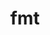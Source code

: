 ---
title: "fmt"
layout: cache
categories: [package, develop]
meta: {"versions": ["11.0.2", "9.1.0"], "compilers": ["apple-clang@=15.0.0", "cce@=15.0.1", "gcc@=10.2.1", "gcc@=10.3.0", "gcc@=11.1.0", "gcc@=11.4.0", "gcc@=13.2.0", "gcc@=7.3.1", "gcc@=7.5.0", "gcc@=9.4.0", "msvc@=19.39.33523", "oneapi@=2024.1.0", "oneapi@=2024.2.1"], "oss": ["amzn2", "centos7", "rhel8", "sle_hpc15", "ubuntu18.04", "ubuntu20.04", "ubuntu22.04", "ubuntu24.04", "ventura", "windows10.0.20348"], "platforms": ["darwin", "linux", "windows"], "targets": ["aarch64", "neoverse_n1", "neoverse_v1", "neoverse_v2", "ppc64le", "x86_64", "x86_64_v3", "x86_64_v4", "zen4"], "stacks": ["aws-pcluster-x86_64_v4", "data-vis-sdk", "developer-tools-darwin", "developer-tools-manylinux2014", "e4s", "e4s-cray-rhel", "e4s-cray-sles", "e4s-neoverse-v2", "e4s-neoverse_v1", "e4s-oneapi", "e4s-power", "e4s-rocm-external", "ml-linux-x86_64-rocm", "radiuss", "radiuss-aws", "radiuss-aws-aarch64", "root", "windows-vis"], "num_specs": 86, "num_specs_by_stack": {"root": 86, "developer-tools-darwin": 2, "radiuss-aws-aarch64": 12, "radiuss-aws": 6, "aws-pcluster-x86_64_v4": 6, "developer-tools-manylinux2014": 3, "e4s-cray-rhel": 3, "e4s-cray-sles": 1, "radiuss": 6, "e4s-power": 6, "data-vis-sdk": 4, "e4s-neoverse_v1": 9, "e4s-neoverse-v2": 9, "e4s": 9, "e4s-rocm-external": 3, "e4s-oneapi": 6, "ml-linux-x86_64-rocm": 3, "windows-vis": 1}}
spec_details: [{"hash": "cohefkpnquq7en4etn72qa3zpwjbugsx", "compiler": "apple-clang@=15.0.0", "versions": ["11.0.2"], "os": "ventura", "platform": "darwin", "target": "aarch64", "variants": ["build_system=cmake", "build_type=Release", "cxxstd=11", "generator=make", "~ipo", "+pic", "~shared"], "stacks": ["root", "developer-tools-darwin"], "size": "-", "tarball": "https://binaries.spack.io/develop/build_cache/darwin-ventura-aarch64/apple-clang-15.0.0/fmt-11.0.2/darwin-ventura-aarch64-apple-clang-15.0.0-fmt-11.0.2-cohefkpnquq7en4etn72qa3zpwjbugsx.spack"}, {"hash": "y56qiyupdtdn3rpn5i36ozip3orbf7ix", "compiler": "apple-clang@=15.0.0", "versions": ["11.0.2"], "os": "ventura", "platform": "darwin", "target": "aarch64", "variants": ["build_system=cmake", "build_type=Release", "cxxstd=11", "generator=make", "~ipo", "+pic", "~shared"], "stacks": ["root", "developer-tools-darwin"], "size": "-", "tarball": "https://binaries.spack.io/develop/build_cache/darwin-ventura-aarch64/apple-clang-15.0.0/fmt-11.0.2/darwin-ventura-aarch64-apple-clang-15.0.0-fmt-11.0.2-y56qiyupdtdn3rpn5i36ozip3orbf7ix.spack"}, {"hash": "cj3fpdb6yc6twi6pm4jbqn746dzq2omz", "compiler": "gcc@=7.3.1", "versions": ["11.0.2"], "os": "amzn2", "platform": "linux", "target": "aarch64", "variants": ["build_system=cmake", "build_type=Release", "cxxstd=11", "generator=make", "~ipo", "+pic", "~shared"], "stacks": ["root", "radiuss-aws-aarch64"], "size": "-", "tarball": "https://binaries.spack.io/develop/build_cache/linux-amzn2-aarch64/gcc-7.3.1/fmt-11.0.2/linux-amzn2-aarch64-gcc-7.3.1-fmt-11.0.2-cj3fpdb6yc6twi6pm4jbqn746dzq2omz.spack"}, {"hash": "x2cahdmqll2umjdl5xr2lvzn3mdwsimo", "compiler": "gcc@=7.3.1", "versions": ["11.0.2"], "os": "amzn2", "platform": "linux", "target": "aarch64", "variants": ["build_system=cmake", "build_type=Release", "cxxstd=11", "generator=make", "~ipo", "+pic", "~shared"], "stacks": ["root", "radiuss-aws-aarch64"], "size": "-", "tarball": "https://binaries.spack.io/develop/build_cache/linux-amzn2-aarch64/gcc-7.3.1/fmt-11.0.2/linux-amzn2-aarch64-gcc-7.3.1-fmt-11.0.2-x2cahdmqll2umjdl5xr2lvzn3mdwsimo.spack"}, {"hash": "zywup3nqe7ouhp3mkd3cju2xnye6wuif", "compiler": "gcc@=7.3.1", "versions": ["11.0.2"], "os": "amzn2", "platform": "linux", "target": "aarch64", "variants": ["build_system=cmake", "build_type=Release", "cxxstd=11", "generator=make", "~ipo", "+pic", "~shared"], "stacks": ["root", "radiuss-aws-aarch64"], "size": "-", "tarball": "https://binaries.spack.io/develop/build_cache/linux-amzn2-aarch64/gcc-7.3.1/fmt-11.0.2/linux-amzn2-aarch64-gcc-7.3.1-fmt-11.0.2-zywup3nqe7ouhp3mkd3cju2xnye6wuif.spack"}, {"hash": "ezgg65cadecztvkj7mj2tmmobdkmwmlg", "compiler": "gcc@=7.3.1", "versions": ["11.0.2"], "os": "amzn2", "platform": "linux", "target": "aarch64", "variants": ["build_system=cmake", "build_type=Release", "cxxstd=11", "generator=make", "~ipo", "+pic", "~shared"], "stacks": ["root", "radiuss-aws-aarch64"], "size": "-", "tarball": "https://binaries.spack.io/develop/build_cache/linux-amzn2-aarch64/gcc-7.3.1/fmt-11.0.2/linux-amzn2-aarch64-gcc-7.3.1-fmt-11.0.2-ezgg65cadecztvkj7mj2tmmobdkmwmlg.spack"}, {"hash": "ypyqzmvhnwgevkwwres3swdvg6y5buxk", "compiler": "gcc@=7.3.1", "versions": ["11.0.2"], "os": "amzn2", "platform": "linux", "target": "aarch64", "variants": ["build_system=cmake", "build_type=Release", "cxxstd=11", "generator=make", "~ipo", "+pic", "~shared"], "stacks": ["root", "radiuss-aws-aarch64"], "size": "-", "tarball": "https://binaries.spack.io/develop/build_cache/linux-amzn2-aarch64/gcc-7.3.1/fmt-11.0.2/linux-amzn2-aarch64-gcc-7.3.1-fmt-11.0.2-ypyqzmvhnwgevkwwres3swdvg6y5buxk.spack"}, {"hash": "avtf4prlfsanpxs7jd4w6kxv6uosbfqk", "compiler": "gcc@=7.3.1", "versions": ["11.0.2"], "os": "amzn2", "platform": "linux", "target": "aarch64", "variants": ["build_system=cmake", "build_type=Release", "cxxstd=11", "generator=make", "~ipo", "+pic", "~shared"], "stacks": ["root", "radiuss-aws-aarch64"], "size": "-", "tarball": "https://binaries.spack.io/develop/build_cache/linux-amzn2-aarch64/gcc-7.3.1/fmt-11.0.2/linux-amzn2-aarch64-gcc-7.3.1-fmt-11.0.2-avtf4prlfsanpxs7jd4w6kxv6uosbfqk.spack"}, {"hash": "cf3cv4rcxsnmwq2nshzytd42xm3xhup6", "compiler": "gcc@=7.3.1", "versions": ["11.0.2"], "os": "amzn2", "platform": "linux", "target": "neoverse_n1", "variants": ["build_system=cmake", "build_type=Release", "cxxstd=11", "generator=make", "~ipo", "+pic", "~shared"], "stacks": ["root", "radiuss-aws-aarch64"], "size": "-", "tarball": "https://binaries.spack.io/develop/build_cache/linux-amzn2-neoverse_n1/gcc-7.3.1/fmt-11.0.2/linux-amzn2-neoverse_n1-gcc-7.3.1-fmt-11.0.2-cf3cv4rcxsnmwq2nshzytd42xm3xhup6.spack"}, {"hash": "2n4a4dplbevtewrpph5qre54zwsooip5", "compiler": "gcc@=7.3.1", "versions": ["11.0.2"], "os": "amzn2", "platform": "linux", "target": "neoverse_n1", "variants": ["build_system=cmake", "build_type=Release", "cxxstd=11", "generator=make", "~ipo", "+pic", "~shared"], "stacks": ["root", "radiuss-aws-aarch64"], "size": "-", "tarball": "https://binaries.spack.io/develop/build_cache/linux-amzn2-neoverse_n1/gcc-7.3.1/fmt-11.0.2/linux-amzn2-neoverse_n1-gcc-7.3.1-fmt-11.0.2-2n4a4dplbevtewrpph5qre54zwsooip5.spack"}, {"hash": "b5m7tva67ritm7hxvm2etapmly7ctcgl", "compiler": "gcc@=7.3.1", "versions": ["11.0.2"], "os": "amzn2", "platform": "linux", "target": "neoverse_n1", "variants": ["build_system=cmake", "build_type=Release", "cxxstd=11", "generator=make", "~ipo", "+pic", "~shared"], "stacks": ["root", "radiuss-aws-aarch64"], "size": "-", "tarball": "https://binaries.spack.io/develop/build_cache/linux-amzn2-neoverse_n1/gcc-7.3.1/fmt-11.0.2/linux-amzn2-neoverse_n1-gcc-7.3.1-fmt-11.0.2-b5m7tva67ritm7hxvm2etapmly7ctcgl.spack"}, {"hash": "u6zuqzsqg37wq5h3v7ooftu5wj7phabt", "compiler": "gcc@=7.3.1", "versions": ["11.0.2"], "os": "amzn2", "platform": "linux", "target": "neoverse_n1", "variants": ["build_system=cmake", "build_type=Release", "cxxstd=11", "generator=make", "~ipo", "+pic", "~shared"], "stacks": ["root", "radiuss-aws-aarch64"], "size": "-", "tarball": "https://binaries.spack.io/develop/build_cache/linux-amzn2-neoverse_n1/gcc-7.3.1/fmt-11.0.2/linux-amzn2-neoverse_n1-gcc-7.3.1-fmt-11.0.2-u6zuqzsqg37wq5h3v7ooftu5wj7phabt.spack"}, {"hash": "fx5g2ikj7efqoyyyew2ej7agwmlv3qt5", "compiler": "gcc@=7.3.1", "versions": ["11.0.2"], "os": "amzn2", "platform": "linux", "target": "neoverse_n1", "variants": ["build_system=cmake", "build_type=Release", "cxxstd=11", "generator=make", "~ipo", "+pic", "~shared"], "stacks": ["root", "radiuss-aws-aarch64"], "size": "-", "tarball": "https://binaries.spack.io/develop/build_cache/linux-amzn2-neoverse_n1/gcc-7.3.1/fmt-11.0.2/linux-amzn2-neoverse_n1-gcc-7.3.1-fmt-11.0.2-fx5g2ikj7efqoyyyew2ej7agwmlv3qt5.spack"}, {"hash": "itlz64l7xa7r3rlve25xkzfgn5otgskh", "compiler": "gcc@=7.3.1", "versions": ["11.0.2"], "os": "amzn2", "platform": "linux", "target": "neoverse_n1", "variants": ["build_system=cmake", "build_type=Release", "cxxstd=11", "generator=make", "~ipo", "+pic", "~shared"], "stacks": ["root", "radiuss-aws-aarch64"], "size": "-", "tarball": "https://binaries.spack.io/develop/build_cache/linux-amzn2-neoverse_n1/gcc-7.3.1/fmt-11.0.2/linux-amzn2-neoverse_n1-gcc-7.3.1-fmt-11.0.2-itlz64l7xa7r3rlve25xkzfgn5otgskh.spack"}, {"hash": "pwvml47xz7q7mk34iun2ulf6sresivab", "compiler": "gcc@=7.3.1", "versions": ["11.0.2"], "os": "amzn2", "platform": "linux", "target": "x86_64_v3", "variants": ["build_system=cmake", "build_type=Release", "cxxstd=11", "generator=make", "~ipo", "+pic", "~shared"], "stacks": ["root", "radiuss-aws"], "size": "-", "tarball": "https://binaries.spack.io/develop/build_cache/linux-amzn2-x86_64_v3/gcc-7.3.1/fmt-11.0.2/linux-amzn2-x86_64_v3-gcc-7.3.1-fmt-11.0.2-pwvml47xz7q7mk34iun2ulf6sresivab.spack"}, {"hash": "53or2tnihcocbydk6d7dm3ovmdnbcwzn", "compiler": "gcc@=7.3.1", "versions": ["11.0.2"], "os": "amzn2", "platform": "linux", "target": "x86_64_v3", "variants": ["build_system=cmake", "build_type=Release", "cxxstd=11", "generator=make", "~ipo", "+pic", "~shared"], "stacks": ["root", "radiuss-aws"], "size": "-", "tarball": "https://binaries.spack.io/develop/build_cache/linux-amzn2-x86_64_v3/gcc-7.3.1/fmt-11.0.2/linux-amzn2-x86_64_v3-gcc-7.3.1-fmt-11.0.2-53or2tnihcocbydk6d7dm3ovmdnbcwzn.spack"}, {"hash": "hqxtsznugyabo44nt4hvpkxjq36vieyp", "compiler": "gcc@=7.3.1", "versions": ["11.0.2"], "os": "amzn2", "platform": "linux", "target": "x86_64_v3", "variants": ["build_system=cmake", "build_type=Release", "cxxstd=11", "generator=make", "~ipo", "+pic", "~shared"], "stacks": ["root", "radiuss-aws"], "size": "-", "tarball": "https://binaries.spack.io/develop/build_cache/linux-amzn2-x86_64_v3/gcc-7.3.1/fmt-11.0.2/linux-amzn2-x86_64_v3-gcc-7.3.1-fmt-11.0.2-hqxtsznugyabo44nt4hvpkxjq36vieyp.spack"}, {"hash": "7tcmk6xe7nlmr7ijj7zwwpzlhpo4idsf", "compiler": "gcc@=7.3.1", "versions": ["11.0.2"], "os": "amzn2", "platform": "linux", "target": "x86_64_v3", "variants": ["build_system=cmake", "build_type=Release", "cxxstd=11", "generator=make", "~ipo", "+pic", "~shared"], "stacks": ["root", "radiuss-aws"], "size": "-", "tarball": "https://binaries.spack.io/develop/build_cache/linux-amzn2-x86_64_v3/gcc-7.3.1/fmt-11.0.2/linux-amzn2-x86_64_v3-gcc-7.3.1-fmt-11.0.2-7tcmk6xe7nlmr7ijj7zwwpzlhpo4idsf.spack"}, {"hash": "llm7fsly77ksvlw5cygj2i2xjjkihboz", "compiler": "gcc@=7.3.1", "versions": ["11.0.2"], "os": "amzn2", "platform": "linux", "target": "x86_64_v3", "variants": ["build_system=cmake", "build_type=Release", "cxxstd=11", "generator=make", "~ipo", "+pic", "~shared"], "stacks": ["root", "radiuss-aws"], "size": "-", "tarball": "https://binaries.spack.io/develop/build_cache/linux-amzn2-x86_64_v3/gcc-7.3.1/fmt-11.0.2/linux-amzn2-x86_64_v3-gcc-7.3.1-fmt-11.0.2-llm7fsly77ksvlw5cygj2i2xjjkihboz.spack"}, {"hash": "nloxwjs5skm22r7cuguhsznjtthznue2", "compiler": "gcc@=7.3.1", "versions": ["11.0.2"], "os": "amzn2", "platform": "linux", "target": "x86_64_v3", "variants": ["build_system=cmake", "build_type=Release", "cxxstd=11", "generator=make", "~ipo", "+pic", "~shared"], "stacks": ["root", "radiuss-aws"], "size": "-", "tarball": "https://binaries.spack.io/develop/build_cache/linux-amzn2-x86_64_v3/gcc-7.3.1/fmt-11.0.2/linux-amzn2-x86_64_v3-gcc-7.3.1-fmt-11.0.2-nloxwjs5skm22r7cuguhsznjtthznue2.spack"}, {"hash": "fl2jdhysvkan3tbni7qzcwg46cxbly3c", "compiler": "oneapi@=2024.1.0", "versions": ["9.1.0"], "os": "amzn2", "platform": "linux", "target": "x86_64_v3", "variants": ["build_system=cmake", "build_type=Release", "cxxstd=11", "generator=make", "~ipo", "patches=08fb707", "+pic", "~shared"], "stacks": ["aws-pcluster-x86_64_v4", "root"], "size": "-", "tarball": "https://binaries.spack.io/develop/build_cache/linux-amzn2-x86_64_v3/oneapi-2024.1.0/fmt-9.1.0/linux-amzn2-x86_64_v3-oneapi-2024.1.0-fmt-9.1.0-fl2jdhysvkan3tbni7qzcwg46cxbly3c.spack"}, {"hash": "5drtiiuqrzc27ejonltk4mkkxckrao4f", "compiler": "oneapi@=2024.1.0", "versions": ["9.1.0"], "os": "amzn2", "platform": "linux", "target": "x86_64_v3", "variants": ["build_system=cmake", "build_type=Release", "cxxstd=11", "generator=make", "~ipo", "patches=08fb707", "+pic", "~shared"], "stacks": ["aws-pcluster-x86_64_v4", "root"], "size": "-", "tarball": "https://binaries.spack.io/develop/build_cache/linux-amzn2-x86_64_v3/oneapi-2024.1.0/fmt-9.1.0/linux-amzn2-x86_64_v3-oneapi-2024.1.0-fmt-9.1.0-5drtiiuqrzc27ejonltk4mkkxckrao4f.spack"}, {"hash": "iz335slklzsapgwtaeilq2boveghrtqh", "compiler": "oneapi@=2024.1.0", "versions": ["9.1.0"], "os": "amzn2", "platform": "linux", "target": "x86_64_v3", "variants": ["build_system=cmake", "build_type=Release", "cxxstd=11", "generator=make", "~ipo", "patches=08fb707", "+pic", "~shared"], "stacks": ["aws-pcluster-x86_64_v4", "root"], "size": "-", "tarball": "https://binaries.spack.io/develop/build_cache/linux-amzn2-x86_64_v3/oneapi-2024.1.0/fmt-9.1.0/linux-amzn2-x86_64_v3-oneapi-2024.1.0-fmt-9.1.0-iz335slklzsapgwtaeilq2boveghrtqh.spack"}, {"hash": "xgkvq4upqt4pbsel5njmtgpbhrfponvw", "compiler": "oneapi@=2024.1.0", "versions": ["9.1.0"], "os": "amzn2", "platform": "linux", "target": "x86_64_v4", "variants": ["build_system=cmake", "build_type=Release", "cxxstd=11", "generator=make", "~ipo", "patches=08fb707", "+pic", "~shared"], "stacks": ["aws-pcluster-x86_64_v4", "root"], "size": "-", "tarball": "https://binaries.spack.io/develop/build_cache/linux-amzn2-x86_64_v4/oneapi-2024.1.0/fmt-9.1.0/linux-amzn2-x86_64_v4-oneapi-2024.1.0-fmt-9.1.0-xgkvq4upqt4pbsel5njmtgpbhrfponvw.spack"}, {"hash": "ox2bmgomuuytoejfxrgtg2zudglnlp5a", "compiler": "oneapi@=2024.1.0", "versions": ["9.1.0"], "os": "amzn2", "platform": "linux", "target": "x86_64_v4", "variants": ["build_system=cmake", "build_type=Release", "cxxstd=11", "generator=make", "~ipo", "patches=08fb707", "+pic", "~shared"], "stacks": ["aws-pcluster-x86_64_v4", "root"], "size": "-", "tarball": "https://binaries.spack.io/develop/build_cache/linux-amzn2-x86_64_v4/oneapi-2024.1.0/fmt-9.1.0/linux-amzn2-x86_64_v4-oneapi-2024.1.0-fmt-9.1.0-ox2bmgomuuytoejfxrgtg2zudglnlp5a.spack"}, {"hash": "okgnewrljwtvth5yy6rowingugbkpire", "compiler": "oneapi@=2024.1.0", "versions": ["9.1.0"], "os": "amzn2", "platform": "linux", "target": "x86_64_v4", "variants": ["build_system=cmake", "build_type=Release", "cxxstd=11", "generator=make", "~ipo", "patches=08fb707", "+pic", "~shared"], "stacks": ["aws-pcluster-x86_64_v4", "root"], "size": "-", "tarball": "https://binaries.spack.io/develop/build_cache/linux-amzn2-x86_64_v4/oneapi-2024.1.0/fmt-9.1.0/linux-amzn2-x86_64_v4-oneapi-2024.1.0-fmt-9.1.0-okgnewrljwtvth5yy6rowingugbkpire.spack"}, {"hash": "ijexif5wzfefijprpjd6dhvcaavyq2jd", "compiler": "gcc@=10.2.1", "versions": ["11.0.2"], "os": "centos7", "platform": "linux", "target": "x86_64_v3", "variants": ["build_system=cmake", "build_type=Release", "cxxstd=11", "generator=make", "~ipo", "+pic", "~shared"], "stacks": ["root", "developer-tools-manylinux2014"], "size": "-", "tarball": "https://binaries.spack.io/develop/build_cache/linux-centos7-x86_64_v3/gcc-10.2.1/fmt-11.0.2/linux-centos7-x86_64_v3-gcc-10.2.1-fmt-11.0.2-ijexif5wzfefijprpjd6dhvcaavyq2jd.spack"}, {"hash": "i3zxnkn6zhksz4zzkwdf6pfi2aeqdteq", "compiler": "gcc@=10.2.1", "versions": ["11.0.2"], "os": "centos7", "platform": "linux", "target": "x86_64_v3", "variants": ["build_system=cmake", "build_type=Release", "cxxstd=11", "generator=make", "~ipo", "+pic", "~shared"], "stacks": ["root", "developer-tools-manylinux2014"], "size": "-", "tarball": "https://binaries.spack.io/develop/build_cache/linux-centos7-x86_64_v3/gcc-10.2.1/fmt-11.0.2/linux-centos7-x86_64_v3-gcc-10.2.1-fmt-11.0.2-i3zxnkn6zhksz4zzkwdf6pfi2aeqdteq.spack"}, {"hash": "y7wau2s7mtoghq2yuipxvterenhkn4jb", "compiler": "gcc@=10.2.1", "versions": ["11.0.2"], "os": "centos7", "platform": "linux", "target": "x86_64_v3", "variants": ["build_system=cmake", "build_type=Release", "cxxstd=11", "generator=make", "~ipo", "+pic", "~shared"], "stacks": ["root", "developer-tools-manylinux2014"], "size": "-", "tarball": "https://binaries.spack.io/develop/build_cache/linux-centos7-x86_64_v3/gcc-10.2.1/fmt-11.0.2/linux-centos7-x86_64_v3-gcc-10.2.1-fmt-11.0.2-y7wau2s7mtoghq2yuipxvterenhkn4jb.spack"}, {"hash": "j6diwbe5kctlg3a7fslv5yjv6ed5ysuj", "compiler": "cce@=15.0.1", "versions": ["11.0.2"], "os": "rhel8", "platform": "linux", "target": "zen4", "variants": ["build_system=cmake", "build_type=Release", "cxxstd=11", "generator=make", "~ipo", "+pic", "~shared"], "stacks": ["root", "e4s-cray-rhel"], "size": "-", "tarball": "https://binaries.spack.io/develop/build_cache/linux-rhel8-zen4/cce-15.0.1/fmt-11.0.2/linux-rhel8-zen4-cce-15.0.1-fmt-11.0.2-j6diwbe5kctlg3a7fslv5yjv6ed5ysuj.spack"}, {"hash": "dji4dm6tlju6fpiytszg3smcxwqid6x4", "compiler": "cce@=15.0.1", "versions": ["11.0.2"], "os": "rhel8", "platform": "linux", "target": "zen4", "variants": ["build_system=cmake", "build_type=Release", "cxxstd=11", "generator=make", "~ipo", "+pic", "~shared"], "stacks": ["root", "e4s-cray-rhel"], "size": "-", "tarball": "https://binaries.spack.io/develop/build_cache/linux-rhel8-zen4/cce-15.0.1/fmt-11.0.2/linux-rhel8-zen4-cce-15.0.1-fmt-11.0.2-dji4dm6tlju6fpiytszg3smcxwqid6x4.spack"}, {"hash": "bgxx2dfk7ltxn4pw45wqr4lqfz76mswf", "compiler": "cce@=15.0.1", "versions": ["11.0.2"], "os": "rhel8", "platform": "linux", "target": "zen4", "variants": ["build_system=cmake", "build_type=Release", "cxxstd=11", "generator=make", "~ipo", "+pic", "~shared"], "stacks": ["root", "e4s-cray-rhel"], "size": "-", "tarball": "https://binaries.spack.io/develop/build_cache/linux-rhel8-zen4/cce-15.0.1/fmt-11.0.2/linux-rhel8-zen4-cce-15.0.1-fmt-11.0.2-bgxx2dfk7ltxn4pw45wqr4lqfz76mswf.spack"}, {"hash": "b2lj4y3hte6vc3rideq67t3qszqsvsom", "compiler": "gcc@=10.3.0", "versions": ["11.0.2"], "os": "sle_hpc15", "platform": "linux", "target": "x86_64_v4", "variants": ["build_system=cmake", "build_type=Release", "cxxstd=11", "generator=make", "~ipo", "+pic", "~shared"], "stacks": ["root", "e4s-cray-sles"], "size": "-", "tarball": "https://binaries.spack.io/develop/build_cache/linux-sle_hpc15-x86_64_v4/gcc-10.3.0/fmt-11.0.2/linux-sle_hpc15-x86_64_v4-gcc-10.3.0-fmt-11.0.2-b2lj4y3hte6vc3rideq67t3qszqsvsom.spack"}, {"hash": "jifvnvtabcqtzjeh2cj5chspv226o7tw", "compiler": "gcc@=7.5.0", "versions": ["11.0.2"], "os": "ubuntu18.04", "platform": "linux", "target": "x86_64_v3", "variants": ["build_system=cmake", "build_type=Release", "cxxstd=11", "generator=make", "~ipo", "+pic", "~shared"], "stacks": ["root", "radiuss"], "size": "-", "tarball": "https://binaries.spack.io/develop/build_cache/linux-ubuntu18.04-x86_64_v3/gcc-7.5.0/fmt-11.0.2/linux-ubuntu18.04-x86_64_v3-gcc-7.5.0-fmt-11.0.2-jifvnvtabcqtzjeh2cj5chspv226o7tw.spack"}, {"hash": "jptnzq7uvnwwoohr7aohmoksgbyajagi", "compiler": "gcc@=7.5.0", "versions": ["11.0.2"], "os": "ubuntu18.04", "platform": "linux", "target": "x86_64_v3", "variants": ["build_system=cmake", "build_type=Release", "cxxstd=11", "generator=make", "~ipo", "+pic", "~shared"], "stacks": ["root", "radiuss"], "size": "-", "tarball": "https://binaries.spack.io/develop/build_cache/linux-ubuntu18.04-x86_64_v3/gcc-7.5.0/fmt-11.0.2/linux-ubuntu18.04-x86_64_v3-gcc-7.5.0-fmt-11.0.2-jptnzq7uvnwwoohr7aohmoksgbyajagi.spack"}, {"hash": "63uo7mtpbosg6hygvbfkgbjadekcrn6h", "compiler": "gcc@=7.5.0", "versions": ["11.0.2"], "os": "ubuntu18.04", "platform": "linux", "target": "x86_64_v3", "variants": ["build_system=cmake", "build_type=Release", "cxxstd=11", "generator=make", "~ipo", "+pic", "~shared"], "stacks": ["root", "radiuss"], "size": "-", "tarball": "https://binaries.spack.io/develop/build_cache/linux-ubuntu18.04-x86_64_v3/gcc-7.5.0/fmt-11.0.2/linux-ubuntu18.04-x86_64_v3-gcc-7.5.0-fmt-11.0.2-63uo7mtpbosg6hygvbfkgbjadekcrn6h.spack"}, {"hash": "gcbg45jg5vezk4tmfxhuy2b6riwgz3jm", "compiler": "gcc@=7.5.0", "versions": ["11.0.2"], "os": "ubuntu18.04", "platform": "linux", "target": "x86_64_v3", "variants": ["build_system=cmake", "build_type=Release", "cxxstd=11", "generator=make", "~ipo", "+pic", "~shared"], "stacks": ["root", "radiuss"], "size": "-", "tarball": "https://binaries.spack.io/develop/build_cache/linux-ubuntu18.04-x86_64_v3/gcc-7.5.0/fmt-11.0.2/linux-ubuntu18.04-x86_64_v3-gcc-7.5.0-fmt-11.0.2-gcbg45jg5vezk4tmfxhuy2b6riwgz3jm.spack"}, {"hash": "odn7tjqqvnz4cfrhpzedun3bo6eahofh", "compiler": "gcc@=7.5.0", "versions": ["11.0.2"], "os": "ubuntu18.04", "platform": "linux", "target": "x86_64_v3", "variants": ["build_system=cmake", "build_type=Release", "cxxstd=11", "generator=make", "~ipo", "+pic", "~shared"], "stacks": ["root", "radiuss"], "size": "-", "tarball": "https://binaries.spack.io/develop/build_cache/linux-ubuntu18.04-x86_64_v3/gcc-7.5.0/fmt-11.0.2/linux-ubuntu18.04-x86_64_v3-gcc-7.5.0-fmt-11.0.2-odn7tjqqvnz4cfrhpzedun3bo6eahofh.spack"}, {"hash": "sxwanrvbyochsrv4x2dk3jasb7425hc3", "compiler": "gcc@=7.5.0", "versions": ["11.0.2"], "os": "ubuntu18.04", "platform": "linux", "target": "x86_64_v3", "variants": ["build_system=cmake", "build_type=Release", "cxxstd=11", "generator=make", "~ipo", "+pic", "~shared"], "stacks": ["root", "radiuss"], "size": "-", "tarball": "https://binaries.spack.io/develop/build_cache/linux-ubuntu18.04-x86_64_v3/gcc-7.5.0/fmt-11.0.2/linux-ubuntu18.04-x86_64_v3-gcc-7.5.0-fmt-11.0.2-sxwanrvbyochsrv4x2dk3jasb7425hc3.spack"}, {"hash": "gn5canwx4fbegpsip5tgbr24jko65qwu", "compiler": "gcc@=9.4.0", "versions": ["11.0.2"], "os": "ubuntu20.04", "platform": "linux", "target": "ppc64le", "variants": ["build_system=cmake", "build_type=Release", "cxxstd=11", "generator=make", "~ipo", "+pic", "~shared"], "stacks": ["root", "e4s-power"], "size": "-", "tarball": "https://binaries.spack.io/develop/build_cache/linux-ubuntu20.04-ppc64le/gcc-9.4.0/fmt-11.0.2/linux-ubuntu20.04-ppc64le-gcc-9.4.0-fmt-11.0.2-gn5canwx4fbegpsip5tgbr24jko65qwu.spack"}, {"hash": "zxsodorzagnkifdqkrxaf5g6rvlzb2lr", "compiler": "gcc@=9.4.0", "versions": ["11.0.2"], "os": "ubuntu20.04", "platform": "linux", "target": "ppc64le", "variants": ["build_system=cmake", "build_type=Release", "cxxstd=11", "generator=make", "~ipo", "+pic", "~shared"], "stacks": ["root", "e4s-power"], "size": "-", "tarball": "https://binaries.spack.io/develop/build_cache/linux-ubuntu20.04-ppc64le/gcc-9.4.0/fmt-11.0.2/linux-ubuntu20.04-ppc64le-gcc-9.4.0-fmt-11.0.2-zxsodorzagnkifdqkrxaf5g6rvlzb2lr.spack"}, {"hash": "v3xkrrfwbqk6xktqc3mylggj3qvy3qss", "compiler": "gcc@=9.4.0", "versions": ["11.0.2"], "os": "ubuntu20.04", "platform": "linux", "target": "ppc64le", "variants": ["build_system=cmake", "build_type=Release", "cxxstd=11", "generator=make", "~ipo", "+pic", "~shared"], "stacks": ["root", "e4s-power"], "size": "-", "tarball": "https://binaries.spack.io/develop/build_cache/linux-ubuntu20.04-ppc64le/gcc-9.4.0/fmt-11.0.2/linux-ubuntu20.04-ppc64le-gcc-9.4.0-fmt-11.0.2-v3xkrrfwbqk6xktqc3mylggj3qvy3qss.spack"}, {"hash": "pvje2mprsw5y6pxbfp7j24h3bymlwqhv", "compiler": "gcc@=9.4.0", "versions": ["11.0.2"], "os": "ubuntu20.04", "platform": "linux", "target": "ppc64le", "variants": ["build_system=cmake", "build_type=Release", "cxxstd=11", "generator=make", "~ipo", "+pic", "~shared"], "stacks": ["root", "e4s-power"], "size": "-", "tarball": "https://binaries.spack.io/develop/build_cache/linux-ubuntu20.04-ppc64le/gcc-9.4.0/fmt-11.0.2/linux-ubuntu20.04-ppc64le-gcc-9.4.0-fmt-11.0.2-pvje2mprsw5y6pxbfp7j24h3bymlwqhv.spack"}, {"hash": "62eyrqlurjn2obssuinr3njgzbirymdg", "compiler": "gcc@=9.4.0", "versions": ["11.0.2"], "os": "ubuntu20.04", "platform": "linux", "target": "ppc64le", "variants": ["build_system=cmake", "build_type=Release", "cxxstd=11", "generator=make", "~ipo", "+pic", "~shared"], "stacks": ["root", "e4s-power"], "size": "-", "tarball": "https://binaries.spack.io/develop/build_cache/linux-ubuntu20.04-ppc64le/gcc-9.4.0/fmt-11.0.2/linux-ubuntu20.04-ppc64le-gcc-9.4.0-fmt-11.0.2-62eyrqlurjn2obssuinr3njgzbirymdg.spack"}, {"hash": "5mqhtq74jd52biogk7es5yqtan7fpry7", "compiler": "gcc@=9.4.0", "versions": ["11.0.2"], "os": "ubuntu20.04", "platform": "linux", "target": "ppc64le", "variants": ["build_system=cmake", "build_type=Release", "cxxstd=11", "generator=make", "~ipo", "+pic", "~shared"], "stacks": ["root", "e4s-power"], "size": "-", "tarball": "https://binaries.spack.io/develop/build_cache/linux-ubuntu20.04-ppc64le/gcc-9.4.0/fmt-11.0.2/linux-ubuntu20.04-ppc64le-gcc-9.4.0-fmt-11.0.2-5mqhtq74jd52biogk7es5yqtan7fpry7.spack"}, {"hash": "sqouh42wxzbpsswcaqtcnoo7pv7wdv36", "compiler": "gcc@=11.1.0", "versions": ["11.0.2"], "os": "ubuntu20.04", "platform": "linux", "target": "x86_64_v3", "variants": ["build_system=cmake", "build_type=Release", "cxxstd=11", "generator=make", "~ipo", "+pic", "~shared"], "stacks": ["root", "data-vis-sdk"], "size": "-", "tarball": "https://binaries.spack.io/develop/build_cache/linux-ubuntu20.04-x86_64_v3/gcc-11.1.0/fmt-11.0.2/linux-ubuntu20.04-x86_64_v3-gcc-11.1.0-fmt-11.0.2-sqouh42wxzbpsswcaqtcnoo7pv7wdv36.spack"}, {"hash": "jfo7j5ry7ux2elbqtoict327lkwqc7sp", "compiler": "gcc@=11.1.0", "versions": ["11.0.2"], "os": "ubuntu20.04", "platform": "linux", "target": "x86_64_v3", "variants": ["build_system=cmake", "build_type=Release", "cxxstd=11", "generator=make", "~ipo", "+pic", "~shared"], "stacks": ["root", "data-vis-sdk"], "size": "-", "tarball": "https://binaries.spack.io/develop/build_cache/linux-ubuntu20.04-x86_64_v3/gcc-11.1.0/fmt-11.0.2/linux-ubuntu20.04-x86_64_v3-gcc-11.1.0-fmt-11.0.2-jfo7j5ry7ux2elbqtoict327lkwqc7sp.spack"}, {"hash": "3rkq4lfvxmwa6g36b6ntezjibo7gko7n", "compiler": "gcc@=11.1.0", "versions": ["11.0.2"], "os": "ubuntu20.04", "platform": "linux", "target": "x86_64_v3", "variants": ["build_system=cmake", "build_type=Release", "cxxstd=11", "generator=make", "~ipo", "+pic", "~shared"], "stacks": ["root", "data-vis-sdk"], "size": "-", "tarball": "https://binaries.spack.io/develop/build_cache/linux-ubuntu20.04-x86_64_v3/gcc-11.1.0/fmt-11.0.2/linux-ubuntu20.04-x86_64_v3-gcc-11.1.0-fmt-11.0.2-3rkq4lfvxmwa6g36b6ntezjibo7gko7n.spack"}, {"hash": "x4myb223bahptgou5nluuovyv75r4heg", "compiler": "gcc@=11.1.0", "versions": ["11.0.2"], "os": "ubuntu20.04", "platform": "linux", "target": "x86_64_v3", "variants": ["build_system=cmake", "build_type=Release", "cxxstd=11", "generator=make", "~ipo", "+pic", "~shared"], "stacks": ["root", "data-vis-sdk"], "size": "-", "tarball": "https://binaries.spack.io/develop/build_cache/linux-ubuntu20.04-x86_64_v3/gcc-11.1.0/fmt-11.0.2/linux-ubuntu20.04-x86_64_v3-gcc-11.1.0-fmt-11.0.2-x4myb223bahptgou5nluuovyv75r4heg.spack"}, {"hash": "cted7km5m4h4brjftqr4juuxb7fxszbk", "compiler": "gcc@=11.4.0", "versions": ["11.0.2"], "os": "ubuntu22.04", "platform": "linux", "target": "neoverse_v1", "variants": ["build_system=cmake", "build_type=Release", "cxxstd=11", "generator=make", "~ipo", "+pic", "~shared"], "stacks": ["root", "e4s-neoverse_v1"], "size": "-", "tarball": "https://binaries.spack.io/develop/build_cache/linux-ubuntu22.04-neoverse_v1/gcc-11.4.0/fmt-11.0.2/linux-ubuntu22.04-neoverse_v1-gcc-11.4.0-fmt-11.0.2-cted7km5m4h4brjftqr4juuxb7fxszbk.spack"}, {"hash": "otzciwvz4znfryfelp5iuec4k4x6bb5r", "compiler": "gcc@=11.4.0", "versions": ["11.0.2"], "os": "ubuntu22.04", "platform": "linux", "target": "neoverse_v1", "variants": ["build_system=cmake", "build_type=Release", "cxxstd=11", "generator=make", "~ipo", "+pic", "~shared"], "stacks": ["root", "e4s-neoverse_v1"], "size": "-", "tarball": "https://binaries.spack.io/develop/build_cache/linux-ubuntu22.04-neoverse_v1/gcc-11.4.0/fmt-11.0.2/linux-ubuntu22.04-neoverse_v1-gcc-11.4.0-fmt-11.0.2-otzciwvz4znfryfelp5iuec4k4x6bb5r.spack"}, {"hash": "p5gdqfd3pgv3ofvbrul36ukpb4j4istq", "compiler": "gcc@=11.4.0", "versions": ["11.0.2"], "os": "ubuntu22.04", "platform": "linux", "target": "neoverse_v1", "variants": ["build_system=cmake", "build_type=Release", "cxxstd=11", "generator=make", "~ipo", "+pic", "~shared"], "stacks": ["root", "e4s-neoverse_v1"], "size": "-", "tarball": "https://binaries.spack.io/develop/build_cache/linux-ubuntu22.04-neoverse_v1/gcc-11.4.0/fmt-11.0.2/linux-ubuntu22.04-neoverse_v1-gcc-11.4.0-fmt-11.0.2-p5gdqfd3pgv3ofvbrul36ukpb4j4istq.spack"}, {"hash": "zu2plcc5cnsjtbnlmi3mni6ltfrkcyjd", "compiler": "gcc@=11.4.0", "versions": ["11.0.2"], "os": "ubuntu22.04", "platform": "linux", "target": "neoverse_v1", "variants": ["build_system=cmake", "build_type=Release", "cxxstd=11", "generator=make", "~ipo", "+pic", "~shared"], "stacks": ["root", "e4s-neoverse_v1"], "size": "-", "tarball": "https://binaries.spack.io/develop/build_cache/linux-ubuntu22.04-neoverse_v1/gcc-11.4.0/fmt-11.0.2/linux-ubuntu22.04-neoverse_v1-gcc-11.4.0-fmt-11.0.2-zu2plcc5cnsjtbnlmi3mni6ltfrkcyjd.spack"}, {"hash": "3t3iajcyn44qjvqekh5m3ftbef6b5fn6", "compiler": "gcc@=11.4.0", "versions": ["11.0.2"], "os": "ubuntu22.04", "platform": "linux", "target": "neoverse_v1", "variants": ["build_system=cmake", "build_type=Release", "cxxstd=11", "generator=make", "~ipo", "+pic", "~shared"], "stacks": ["root", "e4s-neoverse_v1"], "size": "-", "tarball": "https://binaries.spack.io/develop/build_cache/linux-ubuntu22.04-neoverse_v1/gcc-11.4.0/fmt-11.0.2/linux-ubuntu22.04-neoverse_v1-gcc-11.4.0-fmt-11.0.2-3t3iajcyn44qjvqekh5m3ftbef6b5fn6.spack"}, {"hash": "yb2srqmotzxonp6r5d4dytstwxeknfjk", "compiler": "gcc@=11.4.0", "versions": ["11.0.2"], "os": "ubuntu22.04", "platform": "linux", "target": "neoverse_v1", "variants": ["build_system=cmake", "build_type=Release", "cxxstd=11", "generator=make", "~ipo", "+pic", "~shared"], "stacks": ["root", "e4s-neoverse_v1"], "size": "-", "tarball": "https://binaries.spack.io/develop/build_cache/linux-ubuntu22.04-neoverse_v1/gcc-11.4.0/fmt-11.0.2/linux-ubuntu22.04-neoverse_v1-gcc-11.4.0-fmt-11.0.2-yb2srqmotzxonp6r5d4dytstwxeknfjk.spack"}, {"hash": "xd36umk7dnxl5xbqqqvsme4jhhm4wytj", "compiler": "gcc@=11.4.0", "versions": ["11.0.2"], "os": "ubuntu22.04", "platform": "linux", "target": "neoverse_v1", "variants": ["build_system=cmake", "build_type=Release", "cxxstd=17", "generator=make", "~ipo", "+pic", "~shared"], "stacks": ["root", "e4s-neoverse_v1"], "size": "-", "tarball": "https://binaries.spack.io/develop/build_cache/linux-ubuntu22.04-neoverse_v1/gcc-11.4.0/fmt-11.0.2/linux-ubuntu22.04-neoverse_v1-gcc-11.4.0-fmt-11.0.2-xd36umk7dnxl5xbqqqvsme4jhhm4wytj.spack"}, {"hash": "hgkfovepjwh2bqubmyaxd2pqo6muqmei", "compiler": "gcc@=11.4.0", "versions": ["11.0.2"], "os": "ubuntu22.04", "platform": "linux", "target": "neoverse_v1", "variants": ["build_system=cmake", "build_type=Release", "cxxstd=17", "generator=make", "~ipo", "+pic", "~shared"], "stacks": ["root", "e4s-neoverse_v1"], "size": "-", "tarball": "https://binaries.spack.io/develop/build_cache/linux-ubuntu22.04-neoverse_v1/gcc-11.4.0/fmt-11.0.2/linux-ubuntu22.04-neoverse_v1-gcc-11.4.0-fmt-11.0.2-hgkfovepjwh2bqubmyaxd2pqo6muqmei.spack"}, {"hash": "ijq2bj4z53atau4dbumvgtict54xy6w7", "compiler": "gcc@=11.4.0", "versions": ["11.0.2"], "os": "ubuntu22.04", "platform": "linux", "target": "neoverse_v1", "variants": ["build_system=cmake", "build_type=Release", "cxxstd=17", "generator=make", "~ipo", "+pic", "~shared"], "stacks": ["root", "e4s-neoverse_v1"], "size": "-", "tarball": "https://binaries.spack.io/develop/build_cache/linux-ubuntu22.04-neoverse_v1/gcc-11.4.0/fmt-11.0.2/linux-ubuntu22.04-neoverse_v1-gcc-11.4.0-fmt-11.0.2-ijq2bj4z53atau4dbumvgtict54xy6w7.spack"}, {"hash": "xtuw27kxgc6hrnux6fbuxbfgcewwnovh", "compiler": "gcc@=11.4.0", "versions": ["11.0.2"], "os": "ubuntu22.04", "platform": "linux", "target": "neoverse_v2", "variants": ["build_system=cmake", "build_type=Release", "cxxstd=11", "generator=make", "~ipo", "+pic", "~shared"], "stacks": ["e4s-neoverse-v2", "root"], "size": "-", "tarball": "https://binaries.spack.io/develop/build_cache/linux-ubuntu22.04-neoverse_v2/gcc-11.4.0/fmt-11.0.2/linux-ubuntu22.04-neoverse_v2-gcc-11.4.0-fmt-11.0.2-xtuw27kxgc6hrnux6fbuxbfgcewwnovh.spack"}, {"hash": "qtdhaoexo2nhil3ysl2hiarjdkajwg5c", "compiler": "gcc@=11.4.0", "versions": ["11.0.2"], "os": "ubuntu22.04", "platform": "linux", "target": "neoverse_v2", "variants": ["build_system=cmake", "build_type=Release", "cxxstd=11", "generator=make", "~ipo", "+pic", "~shared"], "stacks": ["e4s-neoverse-v2", "root"], "size": "-", "tarball": "https://binaries.spack.io/develop/build_cache/linux-ubuntu22.04-neoverse_v2/gcc-11.4.0/fmt-11.0.2/linux-ubuntu22.04-neoverse_v2-gcc-11.4.0-fmt-11.0.2-qtdhaoexo2nhil3ysl2hiarjdkajwg5c.spack"}, {"hash": "p5ilwuhoji3yiisnelcpjzq23r3cm57y", "compiler": "gcc@=11.4.0", "versions": ["11.0.2"], "os": "ubuntu22.04", "platform": "linux", "target": "neoverse_v2", "variants": ["build_system=cmake", "build_type=Release", "cxxstd=11", "generator=make", "~ipo", "+pic", "~shared"], "stacks": ["e4s-neoverse-v2", "root"], "size": "-", "tarball": "https://binaries.spack.io/develop/build_cache/linux-ubuntu22.04-neoverse_v2/gcc-11.4.0/fmt-11.0.2/linux-ubuntu22.04-neoverse_v2-gcc-11.4.0-fmt-11.0.2-p5ilwuhoji3yiisnelcpjzq23r3cm57y.spack"}, {"hash": "qtop2vmab4nf4s36qoas4cvf4fyt5cxb", "compiler": "gcc@=11.4.0", "versions": ["11.0.2"], "os": "ubuntu22.04", "platform": "linux", "target": "neoverse_v2", "variants": ["build_system=cmake", "build_type=Release", "cxxstd=11", "generator=make", "~ipo", "+pic", "~shared"], "stacks": ["e4s-neoverse-v2", "root"], "size": "-", "tarball": "https://binaries.spack.io/develop/build_cache/linux-ubuntu22.04-neoverse_v2/gcc-11.4.0/fmt-11.0.2/linux-ubuntu22.04-neoverse_v2-gcc-11.4.0-fmt-11.0.2-qtop2vmab4nf4s36qoas4cvf4fyt5cxb.spack"}, {"hash": "x52j2avpefrn2yqvfoxewkxqigcgloeq", "compiler": "gcc@=11.4.0", "versions": ["11.0.2"], "os": "ubuntu22.04", "platform": "linux", "target": "neoverse_v2", "variants": ["build_system=cmake", "build_type=Release", "cxxstd=11", "generator=make", "~ipo", "+pic", "~shared"], "stacks": ["e4s-neoverse-v2", "root"], "size": "-", "tarball": "https://binaries.spack.io/develop/build_cache/linux-ubuntu22.04-neoverse_v2/gcc-11.4.0/fmt-11.0.2/linux-ubuntu22.04-neoverse_v2-gcc-11.4.0-fmt-11.0.2-x52j2avpefrn2yqvfoxewkxqigcgloeq.spack"}, {"hash": "xubmtqklq4svmthmnlosjsbsnvvbexjb", "compiler": "gcc@=11.4.0", "versions": ["11.0.2"], "os": "ubuntu22.04", "platform": "linux", "target": "neoverse_v2", "variants": ["build_system=cmake", "build_type=Release", "cxxstd=11", "generator=make", "~ipo", "+pic", "~shared"], "stacks": ["e4s-neoverse-v2", "root"], "size": "-", "tarball": "https://binaries.spack.io/develop/build_cache/linux-ubuntu22.04-neoverse_v2/gcc-11.4.0/fmt-11.0.2/linux-ubuntu22.04-neoverse_v2-gcc-11.4.0-fmt-11.0.2-xubmtqklq4svmthmnlosjsbsnvvbexjb.spack"}, {"hash": "wgobyjyxxd76za2nskc4uwefpz3jmdi2", "compiler": "gcc@=11.4.0", "versions": ["11.0.2"], "os": "ubuntu22.04", "platform": "linux", "target": "neoverse_v2", "variants": ["build_system=cmake", "build_type=Release", "cxxstd=17", "generator=make", "~ipo", "+pic", "~shared"], "stacks": ["e4s-neoverse-v2", "root"], "size": "-", "tarball": "https://binaries.spack.io/develop/build_cache/linux-ubuntu22.04-neoverse_v2/gcc-11.4.0/fmt-11.0.2/linux-ubuntu22.04-neoverse_v2-gcc-11.4.0-fmt-11.0.2-wgobyjyxxd76za2nskc4uwefpz3jmdi2.spack"}, {"hash": "ggm2stbxjupb6lzbusgepw4jzwuyyskz", "compiler": "gcc@=11.4.0", "versions": ["11.0.2"], "os": "ubuntu22.04", "platform": "linux", "target": "neoverse_v2", "variants": ["build_system=cmake", "build_type=Release", "cxxstd=17", "generator=make", "~ipo", "+pic", "~shared"], "stacks": ["e4s-neoverse-v2", "root"], "size": "-", "tarball": "https://binaries.spack.io/develop/build_cache/linux-ubuntu22.04-neoverse_v2/gcc-11.4.0/fmt-11.0.2/linux-ubuntu22.04-neoverse_v2-gcc-11.4.0-fmt-11.0.2-ggm2stbxjupb6lzbusgepw4jzwuyyskz.spack"}, {"hash": "rabpusu7jcssytpgk6mhn2gyk66rfqfj", "compiler": "gcc@=11.4.0", "versions": ["11.0.2"], "os": "ubuntu22.04", "platform": "linux", "target": "neoverse_v2", "variants": ["build_system=cmake", "build_type=Release", "cxxstd=17", "generator=make", "~ipo", "+pic", "~shared"], "stacks": ["e4s-neoverse-v2", "root"], "size": "-", "tarball": "https://binaries.spack.io/develop/build_cache/linux-ubuntu22.04-neoverse_v2/gcc-11.4.0/fmt-11.0.2/linux-ubuntu22.04-neoverse_v2-gcc-11.4.0-fmt-11.0.2-rabpusu7jcssytpgk6mhn2gyk66rfqfj.spack"}, {"hash": "vpowpqkdosx6yy7mvzgnqedo55sl4i3l", "compiler": "gcc@=11.4.0", "versions": ["11.0.2"], "os": "ubuntu22.04", "platform": "linux", "target": "x86_64_v3", "variants": ["build_system=cmake", "build_type=Release", "cxxstd=11", "generator=make", "~ipo", "+pic", "~shared"], "stacks": ["e4s", "root", "e4s-rocm-external"], "size": "-", "tarball": "https://binaries.spack.io/develop/build_cache/linux-ubuntu22.04-x86_64_v3/gcc-11.4.0/fmt-11.0.2/linux-ubuntu22.04-x86_64_v3-gcc-11.4.0-fmt-11.0.2-vpowpqkdosx6yy7mvzgnqedo55sl4i3l.spack"}, {"hash": "y7ogeu7siscmicdzjcj4omnk2jjcnabn", "compiler": "gcc@=11.4.0", "versions": ["11.0.2"], "os": "ubuntu22.04", "platform": "linux", "target": "x86_64_v3", "variants": ["build_system=cmake", "build_type=Release", "cxxstd=11", "generator=make", "~ipo", "+pic", "~shared"], "stacks": ["e4s", "root", "e4s-rocm-external"], "size": "-", "tarball": "https://binaries.spack.io/develop/build_cache/linux-ubuntu22.04-x86_64_v3/gcc-11.4.0/fmt-11.0.2/linux-ubuntu22.04-x86_64_v3-gcc-11.4.0-fmt-11.0.2-y7ogeu7siscmicdzjcj4omnk2jjcnabn.spack"}, {"hash": "wofmo2dfntthmnsjcdhbbjhw65sckyp7", "compiler": "gcc@=11.4.0", "versions": ["11.0.2"], "os": "ubuntu22.04", "platform": "linux", "target": "x86_64_v3", "variants": ["build_system=cmake", "build_type=Release", "cxxstd=11", "generator=make", "~ipo", "+pic", "~shared"], "stacks": ["e4s", "root", "e4s-rocm-external"], "size": "-", "tarball": "https://binaries.spack.io/develop/build_cache/linux-ubuntu22.04-x86_64_v3/gcc-11.4.0/fmt-11.0.2/linux-ubuntu22.04-x86_64_v3-gcc-11.4.0-fmt-11.0.2-wofmo2dfntthmnsjcdhbbjhw65sckyp7.spack"}, {"hash": "byeisvas2p7umlzxfywkpahfz2esbpux", "compiler": "gcc@=11.4.0", "versions": ["11.0.2"], "os": "ubuntu22.04", "platform": "linux", "target": "x86_64_v3", "variants": ["build_system=cmake", "build_type=Release", "cxxstd=11", "generator=make", "~ipo", "+pic", "~shared"], "stacks": ["e4s", "root"], "size": "-", "tarball": "https://binaries.spack.io/develop/build_cache/linux-ubuntu22.04-x86_64_v3/gcc-11.4.0/fmt-11.0.2/linux-ubuntu22.04-x86_64_v3-gcc-11.4.0-fmt-11.0.2-byeisvas2p7umlzxfywkpahfz2esbpux.spack"}, {"hash": "uejiu2jsdjn2squhjbhxvtee4hyg3rri", "compiler": "gcc@=11.4.0", "versions": ["11.0.2"], "os": "ubuntu22.04", "platform": "linux", "target": "x86_64_v3", "variants": ["build_system=cmake", "build_type=Release", "cxxstd=11", "generator=make", "~ipo", "+pic", "~shared"], "stacks": ["e4s", "root"], "size": "-", "tarball": "https://binaries.spack.io/develop/build_cache/linux-ubuntu22.04-x86_64_v3/gcc-11.4.0/fmt-11.0.2/linux-ubuntu22.04-x86_64_v3-gcc-11.4.0-fmt-11.0.2-uejiu2jsdjn2squhjbhxvtee4hyg3rri.spack"}, {"hash": "efobd2pcxpxxjdhoqiynrtazyc4ezbyq", "compiler": "gcc@=11.4.0", "versions": ["11.0.2"], "os": "ubuntu22.04", "platform": "linux", "target": "x86_64_v3", "variants": ["build_system=cmake", "build_type=Release", "cxxstd=11", "generator=make", "~ipo", "+pic", "~shared"], "stacks": ["e4s", "root"], "size": "-", "tarball": "https://binaries.spack.io/develop/build_cache/linux-ubuntu22.04-x86_64_v3/gcc-11.4.0/fmt-11.0.2/linux-ubuntu22.04-x86_64_v3-gcc-11.4.0-fmt-11.0.2-efobd2pcxpxxjdhoqiynrtazyc4ezbyq.spack"}, {"hash": "h4zvnu5t7fypyemfnqkxlgveov3qj2uy", "compiler": "gcc@=11.4.0", "versions": ["11.0.2"], "os": "ubuntu22.04", "platform": "linux", "target": "x86_64_v3", "variants": ["build_system=cmake", "build_type=Release", "cxxstd=17", "generator=make", "~ipo", "+pic", "~shared"], "stacks": ["e4s", "root"], "size": "-", "tarball": "https://binaries.spack.io/develop/build_cache/linux-ubuntu22.04-x86_64_v3/gcc-11.4.0/fmt-11.0.2/linux-ubuntu22.04-x86_64_v3-gcc-11.4.0-fmt-11.0.2-h4zvnu5t7fypyemfnqkxlgveov3qj2uy.spack"}, {"hash": "t3jkvyuffilkrefkgyhfpdwbgkoamaip", "compiler": "gcc@=11.4.0", "versions": ["11.0.2"], "os": "ubuntu22.04", "platform": "linux", "target": "x86_64_v3", "variants": ["build_system=cmake", "build_type=Release", "cxxstd=17", "generator=make", "~ipo", "+pic", "~shared"], "stacks": ["e4s", "root"], "size": "-", "tarball": "https://binaries.spack.io/develop/build_cache/linux-ubuntu22.04-x86_64_v3/gcc-11.4.0/fmt-11.0.2/linux-ubuntu22.04-x86_64_v3-gcc-11.4.0-fmt-11.0.2-t3jkvyuffilkrefkgyhfpdwbgkoamaip.spack"}, {"hash": "yvh2vrnefth7gpwijwddpqzjka6djvky", "compiler": "gcc@=11.4.0", "versions": ["11.0.2"], "os": "ubuntu22.04", "platform": "linux", "target": "x86_64_v3", "variants": ["build_system=cmake", "build_type=Release", "cxxstd=17", "generator=make", "~ipo", "+pic", "~shared"], "stacks": ["e4s", "root"], "size": "-", "tarball": "https://binaries.spack.io/develop/build_cache/linux-ubuntu22.04-x86_64_v3/gcc-11.4.0/fmt-11.0.2/linux-ubuntu22.04-x86_64_v3-gcc-11.4.0-fmt-11.0.2-yvh2vrnefth7gpwijwddpqzjka6djvky.spack"}, {"hash": "zh64ingpesznl7y7nt4i6uds7o5ao4ik", "compiler": "oneapi@=2024.2.1", "versions": ["11.0.2"], "os": "ubuntu22.04", "platform": "linux", "target": "x86_64_v3", "variants": ["build_system=cmake", "build_type=Release", "cxxstd=11", "generator=make", "~ipo", "+pic", "~shared"], "stacks": ["root", "e4s-oneapi"], "size": "-", "tarball": "https://binaries.spack.io/develop/build_cache/linux-ubuntu22.04-x86_64_v3/oneapi-2024.2.1/fmt-11.0.2/linux-ubuntu22.04-x86_64_v3-oneapi-2024.2.1-fmt-11.0.2-zh64ingpesznl7y7nt4i6uds7o5ao4ik.spack"}, {"hash": "utmfpluiprihj2oo73qg2kn6ahwo2suz", "compiler": "oneapi@=2024.2.1", "versions": ["11.0.2"], "os": "ubuntu22.04", "platform": "linux", "target": "x86_64_v3", "variants": ["build_system=cmake", "build_type=Release", "cxxstd=11", "generator=make", "~ipo", "+pic", "~shared"], "stacks": ["root", "e4s-oneapi"], "size": "-", "tarball": "https://binaries.spack.io/develop/build_cache/linux-ubuntu22.04-x86_64_v3/oneapi-2024.2.1/fmt-11.0.2/linux-ubuntu22.04-x86_64_v3-oneapi-2024.2.1-fmt-11.0.2-utmfpluiprihj2oo73qg2kn6ahwo2suz.spack"}, {"hash": "vkthapuhpb2vizn7eip3npkiyg7rkjyd", "compiler": "oneapi@=2024.2.1", "versions": ["11.0.2"], "os": "ubuntu22.04", "platform": "linux", "target": "x86_64_v3", "variants": ["build_system=cmake", "build_type=Release", "cxxstd=11", "generator=make", "~ipo", "+pic", "~shared"], "stacks": ["root", "e4s-oneapi"], "size": "-", "tarball": "https://binaries.spack.io/develop/build_cache/linux-ubuntu22.04-x86_64_v3/oneapi-2024.2.1/fmt-11.0.2/linux-ubuntu22.04-x86_64_v3-oneapi-2024.2.1-fmt-11.0.2-vkthapuhpb2vizn7eip3npkiyg7rkjyd.spack"}, {"hash": "3dle7we5scyzvo43qtgdiq3ogkcxrw4e", "compiler": "oneapi@=2024.2.1", "versions": ["11.0.2"], "os": "ubuntu22.04", "platform": "linux", "target": "x86_64_v3", "variants": ["build_system=cmake", "build_type=Release", "cxxstd=11", "generator=make", "~ipo", "+pic", "~shared"], "stacks": ["root", "e4s-oneapi"], "size": "-", "tarball": "https://binaries.spack.io/develop/build_cache/linux-ubuntu22.04-x86_64_v3/oneapi-2024.2.1/fmt-11.0.2/linux-ubuntu22.04-x86_64_v3-oneapi-2024.2.1-fmt-11.0.2-3dle7we5scyzvo43qtgdiq3ogkcxrw4e.spack"}, {"hash": "ml343v6k6ojfamr2qhjwgsqlygqsbvgb", "compiler": "oneapi@=2024.2.1", "versions": ["11.0.2"], "os": "ubuntu22.04", "platform": "linux", "target": "x86_64_v3", "variants": ["build_system=cmake", "build_type=Release", "cxxstd=11", "generator=make", "~ipo", "+pic", "~shared"], "stacks": ["root", "e4s-oneapi"], "size": "-", "tarball": "https://binaries.spack.io/develop/build_cache/linux-ubuntu22.04-x86_64_v3/oneapi-2024.2.1/fmt-11.0.2/linux-ubuntu22.04-x86_64_v3-oneapi-2024.2.1-fmt-11.0.2-ml343v6k6ojfamr2qhjwgsqlygqsbvgb.spack"}, {"hash": "l67trftdgbp3gd3orie5rghks7p66gcy", "compiler": "oneapi@=2024.2.1", "versions": ["11.0.2"], "os": "ubuntu22.04", "platform": "linux", "target": "x86_64_v3", "variants": ["build_system=cmake", "build_type=Release", "cxxstd=11", "generator=make", "~ipo", "+pic", "~shared"], "stacks": ["root", "e4s-oneapi"], "size": "-", "tarball": "https://binaries.spack.io/develop/build_cache/linux-ubuntu22.04-x86_64_v3/oneapi-2024.2.1/fmt-11.0.2/linux-ubuntu22.04-x86_64_v3-oneapi-2024.2.1-fmt-11.0.2-l67trftdgbp3gd3orie5rghks7p66gcy.spack"}, {"hash": "6tvlviy6vwoplpiqiq4rr4pg7c3yjcjz", "compiler": "gcc@=13.2.0", "versions": ["11.0.2"], "os": "ubuntu24.04", "platform": "linux", "target": "x86_64_v3", "variants": ["build_system=cmake", "build_type=Release", "cxxstd=11", "generator=make", "~ipo", "+pic", "~shared"], "stacks": ["root", "ml-linux-x86_64-rocm"], "size": "-", "tarball": "https://binaries.spack.io/develop/build_cache/linux-ubuntu24.04-x86_64_v3/gcc-13.2.0/fmt-11.0.2/linux-ubuntu24.04-x86_64_v3-gcc-13.2.0-fmt-11.0.2-6tvlviy6vwoplpiqiq4rr4pg7c3yjcjz.spack"}, {"hash": "5qa5t4mqcnlykw3k6zvs3p3sknmoq7dh", "compiler": "gcc@=13.2.0", "versions": ["11.0.2"], "os": "ubuntu24.04", "platform": "linux", "target": "x86_64_v3", "variants": ["build_system=cmake", "build_type=Release", "cxxstd=11", "generator=make", "~ipo", "+pic", "~shared"], "stacks": ["root", "ml-linux-x86_64-rocm"], "size": "-", "tarball": "https://binaries.spack.io/develop/build_cache/linux-ubuntu24.04-x86_64_v3/gcc-13.2.0/fmt-11.0.2/linux-ubuntu24.04-x86_64_v3-gcc-13.2.0-fmt-11.0.2-5qa5t4mqcnlykw3k6zvs3p3sknmoq7dh.spack"}, {"hash": "psqovx4ekcsexdrwqb24s7ie5jsujvz2", "compiler": "gcc@=13.2.0", "versions": ["11.0.2"], "os": "ubuntu24.04", "platform": "linux", "target": "x86_64_v3", "variants": ["build_system=cmake", "build_type=Release", "cxxstd=11", "generator=make", "~ipo", "+pic", "~shared"], "stacks": ["root", "ml-linux-x86_64-rocm"], "size": "-", "tarball": "https://binaries.spack.io/develop/build_cache/linux-ubuntu24.04-x86_64_v3/gcc-13.2.0/fmt-11.0.2/linux-ubuntu24.04-x86_64_v3-gcc-13.2.0-fmt-11.0.2-psqovx4ekcsexdrwqb24s7ie5jsujvz2.spack"}, {"hash": "xzodhbxfj5x6mrc5mbmjzkiyaajrzeox", "compiler": "msvc@=19.39.33523", "versions": ["9.1.0"], "os": "windows10.0.20348", "platform": "windows", "target": "x86_64", "variants": ["build_system=cmake", "build_type=Release", "cxxstd=11", "generator=ninja", "~ipo", "patches=08fb707", "+pic", "~shared"], "stacks": ["root", "windows-vis"], "size": "-", "tarball": "https://binaries.spack.io/develop/build_cache/windows-windows10.0.20348-x86_64/msvc-19.39.33523/fmt-9.1.0/windows-windows10.0.20348-x86_64-msvc-19.39.33523-fmt-9.1.0-xzodhbxfj5x6mrc5mbmjzkiyaajrzeox.spack"}]
---